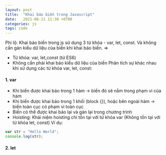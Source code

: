 ```yaml
---
layout: post
title:  "Khai báo biến trong Javascript"
date:   2021-08-11 11:30 +0700
categories: js
tags: code
---
```

Phi lộ: Khai báo biến trong js sử dụng 3 từ khóa - var, let, const. Và không cần gán kiểu dữ liệu của biến khi khai báo biến.
=>
- Từ khóa: var, let,const (từ ES6)
- Không cần phải khai báo kiểu dữ liệu của biến
Phân tích sự khác nhau khi sử dụng các từ khóa var, let, const: 

#### 1. var
   
- Khi biến được khai báo trong 1 hàm -> biến đó sẽ nằm trong phạm vi của hàm
- Khi biến được khai báo trong 1 khối (block {}), hoặc bên ngoài hàm -> biến toàn cục có phạm vi toàn cục
- Biến có thể được khai báo lại và gán lại trong chương trình
- Hoisting: Khái niệm hoisting chỉ tồn tại với từ khóa var (Không tồn tại với từ khóa let, const)
Ví dụ:
```javascript
var str = "Hello World"; 
console.log(str);
```
#### 2. let
   